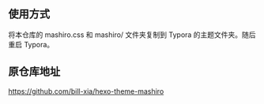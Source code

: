 ## 使用方式

将本仓库的 mashiro.css 和 mashiro/ 文件夹复制到 Typora 的主题文件夹。随后重启 Typora。

## 原仓库地址

https://github.com/bill-xia/hexo-theme-mashiro
